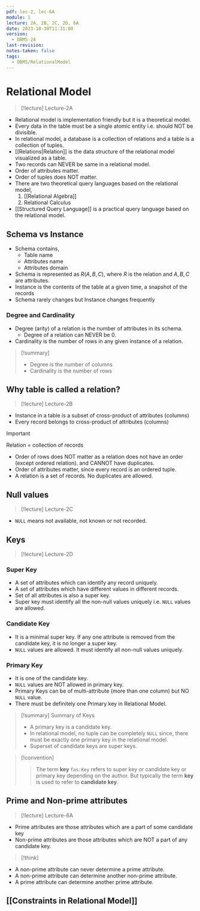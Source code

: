 ```yaml
---
pdf: lec-2, lec-6A
module: 1
lecture: 2A, 2B, 2C, 2D, 6A
date: 2023-10-30T11:31:00
version:
  - DBMS-24
last-revision: 
notes-taken: false
tags:
  - DBMS/RelationalModel
---
```

# Relational Model
> [!lecture] Lecture-2A

- Relational model is implementation friendly but it is a theoretical model.
- Every data in the table must be a single atomic entity i.e. should NOT be divisible.
- In relational model, a database is a collection of relations and a table is a collection of tuples.
- [[Relations|Relation]] is the data structure of the relational model visualized as a table.
- Two records can NEVER be same in a relational model.
- Order of attributes matter.
- Order of tuples does NOT matter.
- There are two theoretical query languages based on the relational model,
	1. [[Relational Algebra]]
	2. Relational Calculus
- [[Structured Query Language]] is a practical query language based on the relational model.

## Schema vs Instance
- Schema contains,
	- Table name
	- Attributes name
	- Attributes domain
- Schema is represented as ${} R(A, B, C)$, where $R$ is the relation and $A, B, C$ are attributes.
- Instance is the contents of the table at a given time, a snapshot of the records
- Schema rarely changes but Instance changes frequently

### Degree and Cardinality
- Degree (arity) of a relation is the number of attributes in its schema.
	- Degree of a relation can NEVER be $0$.
- Cardinality is the number of rows in any given instance of a relation.

> [!summary] 
> - Degree is the number of columns 
> - Cardinality is the number of rows

## Why table is called a relation?
> [!lecture] Lecture-2B

- Instance in a table is a subset of cross-product of attributes (columns)
- Every record belongs to cross-product of attributes (columns)

> [!important] 
> Relation = collection of records

- Order of rows does NOT matter as a relation does not have an order (except ordered relation). and CANNOT have duplicates.
- Order of attributes matter, since every record is an ordered tuple.
- A relation is a set of records. No duplicates are allowed.

## Null values
> [!lecture] Lecture-2C

- `NULL` means not available, not known or not recorded.

## Keys
> [!lecture] Lecture-2D

### Super Key
- A set of attributes which can identify any record uniquely.
- A set of attributes which have different values in different records.
- Set of all attributes is also a super key.
- Super key must identify all the non-null values uniquely i.e. `NULL` values are allowed.

### Candidate Key
- It is a minimal super key. If any one attribute is removed from the candidate key, it is no longer a super key.
- `NULL` values are allowed. It must identify all non-null values uniquely.


### Primary Key
- It is one of the candidate key.
- `NULL` values are NOT allowed in primary key.
- Primary Keys can be of multi-attribute (more than one column) but NO `NULL` value.
- There must be definitely one Primary key in Relational Model.

> [!summary] Summary of Keys
> - A primary key is a candidate key.
> - In relational model, no tuple can be completely `NULL` since, there must be exactly one primary key in the relational model.
> - Superset of candidate keys are super keys.


> [!convention] 
>> The term **key** `fas:Key` refers to super key or candidate key or primary key depending on the author. But typically the term **key** is used to refer to **candidate key**.

## Prime and Non-prime attributes
> [!lecture] Lecture-6A
- Prime attributes are those attributes which are a part of some candidate key
- Non-prime attributes are those attributes which are NOT a part of any candidate key.

> [!think]
- A non-prime attribute can never determine a prime attribute.
- A non-prime attribute can determine another non-prime attribute.
- A prime attribute can determine another prime attribute.

## [[Constraints in Relational Model]]

